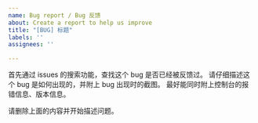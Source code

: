 ```yaml
---
name: Bug report / Bug 反馈
about: Create a report to help us improve
title: "[BUG] 标题"
labels: ''
assignees: ''

---
```


首先通过 issues 的搜索功能，查找这个 bug 是否已经被反馈过。
请仔细描述这个 bug 是如何出现的，并附上 bug 出现时的截图。
最好能同时附上控制台的报错信息、版本信息。

请删除上面的内容并开始描述问题。
